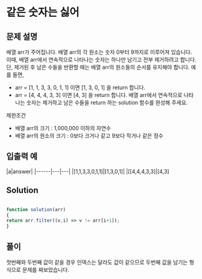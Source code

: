 # 같은 숫자는 싫어


## 문제 설명

배열 arr가 주어집니다. 배열 arr의 각 원소는 숫자 0부터 9까지로 이루어져 있습니다. 이때, 배열 arr에서 연속적으로 나타나는 숫자는 하나만 남기고 전부 제거하려고 합니다. 단, 제거된 후 남은 수들을 반환할 때는 배열 arr의 원소들의 순서를 유지해야 합니다. 예를 들면,

- arr = [1, 1, 3, 3, 0, 1, 1] 이면 [1, 3, 0, 1] 을 return 합니다.
- arr = [4, 4, 4, 3, 3] 이면 [4, 3] 을 return 합니다.
배열 arr에서 연속적으로 나타나는 숫자는 제거하고 남은 수들을 return 하는 solution 함수를 완성해 주세요.





제한조건
- 배열 arr의 크기 : 1,000,000 이하의 자연수
- 배열 arr의 원소의 크기 : 0보다 크거나 같고 9보다 작거나 같은 정수


## 입출력 예


|a|answer|
|------|---|---|
|[1,1,3,3,0,1,1]|[1,3,0,1]|
|[[4,4,4,3,3]|[4,3]



## Solution

```js

function solution(arr)
{
return arr.filter((v,i) => v != arr[i+1]);
}

```

## 풀이
첫번째와 두번째 값이 같을 경우 인덱스는 달라도 값이 같으므로 두번째 값을 남기는 형식으로 문제를 짜보았습니다. 